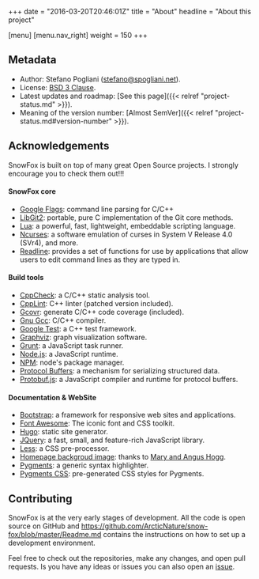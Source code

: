 +++
date = "2016-03-20T20:46:01Z"
title = "About"
headline = "About this project"

[menu]
  [menu.nav_right]
    weight = 150
+++

Metadata
--------

  * Author: Stefano Pogliani (<stefano@spogliani.net>).
  * License: [BSD 3 Clause](https://opensource.org/licenses/BSD-3-Clause).
  * Latest updates and roadmap: [See this page]({{< relref "project-status.md" >}}).
  * Meaning of the version number: [Almost SemVer]({{< relref "project-status.md#version-number" >}}).


Acknowledgements
----------------
SnowFox is built on top of many great Open Source projects.
I strongly encourage you to check them out!!!

#### SnowFox core

  * [Google Flags](https://github.com/gflags/gflags): command line parsing for C/C++
  * [LibGit2](https://libgit2.github.com/): portable, pure C implementation of the Git core methods.
  * [Lua](https://www.lua.org/): a powerful, fast, lightweight, embeddable scripting language.
  * [Ncurses](https://www.gnu.org/software/ncurses/): a software emulation of curses in System V Release 4.0 (SVr4), and more.
  * [Readline](https://cnswww.cns.cwru.edu/php/chet/readline/rltop.html):
    provides a set of functions for use by applications that allow
    users to edit command lines as they are typed in.

#### Build tools

  * [CppCheck](http://cppcheck.sourceforge.net/): a C/C++ static analysis tool.
  * [CppLint](https://github.com/google/styleguide/tree/gh-pages/cpplint): C++ linter (patched version included).
  * [Gcovr](http://gcovr.com/): generate C/C++ code coverage (included).
  * [Gnu Gcc](https://gcc.gnu.org/): C/C++ compiler.
  * [Google Test](https://github.com/google/googletest): a C++ test framework.
  * [Graphviz](http://www.graphviz.org/): graph visualization software.
  * [Grunt](http://gruntjs.com/): a JavaScript task runner.
  * [Node.js](https://nodejs.org/en/): a JavaScript runtime.
  * [NPM](https://www.npmjs.com/): node's package manager.
  * [Protocol Buffers](https://developers.google.com/protocol-buffers/): a mechanism for serializing structured data.
  * [Protobuf.js](https://github.com/dcodeIO/protobuf.js): a JavaScript compiler and runtime for protocol buffers.

#### Documentation & WebSite

  * [Bootstrap](http://getbootstrap.com/): a framework for responsive web sites and applications.
  * [Font Awesome](https://fortawesome.github.io/Font-Awesome/): The iconic font and CSS toolkit.
  * [Hugo](https://gohugo.io/): static site generator.
  * [JQuery](https://jquery.com/): a fast, small, and feature-rich JavaScript library.
  * [Less](http://lesscss.org/): a CSS pre-processor.
  * [Homepage backgroud image](http://www.geograph.org.uk/photo/1657546):
    thanks to [Mary and Angus Hogg](http://www.geograph.org.uk/profile/7257).
  * [Pygments](http://pygments.org/): a generic syntax highlighter.
  * [Pygments CSS](http://richleland.github.io/pygments-css/):
    pre-generated CSS styles for Pygments.


Contributing
------------
SnowFox is at the very early stages of development.
All the code is open source on GitHub and https://github.com/ArcticNature/snow-fox/blob/master/Readme.md
contains the instructions on how to set up a development environment.

Feel free to check out the repositories, make any changes, and open pull requests.
Is you have any ideas or issues you can also open an [issue](https://github.com/ArcticNature/snow-fox/issues).
